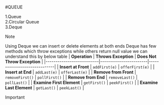 #QUEUE 

1.Queue  
2.Circular Queue  
3.Deque  

>[!NOTE]
>Using Deque we can insert or delete elements at both ends
>Deque has few methods which throw exceptions while others return null value we can understand this by below table
| **Operation**             | **Throws Exception**   | **Does Not Throw Exception** |
|---------------------------|------------------------|------------------------------|
| **Insert at Front**       | `addFirst(e)`          | `offerFirst(e)`              |
| **Insert at End**         | `addLast(e)`           | `offerLast(e)`               |
| **Remove from Front**     | `removeFirst()`        | `pollFirst()`                |
| **Remove from End**       | `removeLast()`         | `pollLast()`                 |
| **Examine First Element** | `getFirst()`           | `peekFirst()`                |
| **Examine Last Element**  | `getLast()`            | `peekLast()`                 |


>[!IMPORTANT]

